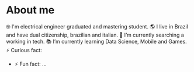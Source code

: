 # About me

🤓 I'm electrical engineer graduated and mastering student.
🌎 I live in Brazil and have dual citizenship, brazilian and italian.
🔭 I’m currently searching a working in tech.
📚 I’m currently learning Data Science, Mobile and Games.
⚡ Curious fact:
- ⚡ Fun fact: ...

